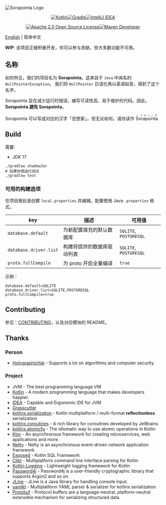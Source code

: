 <!--Logo-->

![Sorapointa Logo](https://socialify.git.ci/Sorapointa/Sorapointa/image?description=1&descriptionEditable=A%20server%20software%20re-implementation%20for%20a%20certain%20anime%20game%2C%20and%20avoid%20sorapointa&font=Bitter&forks=1&issues=1&logo=https%3A%2F%2Fuser-images.githubusercontent.com%2F62297254%2F171603732-a594e3e0-6968-485f-bb50-344ac7b3a57d.png&name=1&owner=1&pattern=Signal&pulls=1&stargazers=1&theme=Light)

<!--Badges-->

<p align="center">
<a href="https://kotlinlang.org"><img 
src="https://img.shields.io/badge/kotlin-%230095D5.svg?style=for-the-badge&logo=kotlin&logoColor=white" 
alt="Kotlin"/></a><a 
href="https://gradle.org/"><img 
src="https://img.shields.io/badge/Gradle-02303A.svg?style=for-the-badge&logo=Gradle&logoColor=white" 
alt="Gradle"/></a><a 
href="https://www.jetbrains.com/idea/"><img 
src="https://img.shields.io/badge/IDEA-000000.svg?style=for-the-badge&logo=intellij-idea&logoColor=white" 
alt="IntelliJ IDEA"/></a>
</p>

<p align="center">
<a 
href="https://www.apache.org/licenses/LICENSE-2.0"><img 
src="https://img.shields.io/badge/License-Apache2.0-lightgreen?style=for-the-badge&logo=opensourceinitiative&logoColor=white" 
alt="Apache 2.0 Open Source License"/></a><a 
href="https://s01.oss.sonatype.org/content/repositories/snapshots/moe/sdl/sorapointa/"><img 
src="https://img.shields.io/nexus/s/moe.sdl.sorapointa/sorapointa-core?logo=apache-maven&label=Maven%20Dev&server=https%3A%2F%2Fs01.oss.sonatype.org&style=for-the-badge" 
alt="Maven Developer"/></a>
</p>

<!--Content-->

[English](README.md) | 简体中文

**WIP**: 该项目正被积极开发，你可以参与贡献，但大多数功能不可用。

## 名称

如你所见，我们的项目名为 **Sorapointa**。这来自于 `Java` 中闻名的 `NullPointerException`。
我们将 `NullPointer` 日语化再以英语拟音，得到了这个名字。

Sorapointa 旨在减少运行时错误，编写可读性高、易于维护的代码。因此，**Sorapointa 避免 Sorapointa**。

Sorapointa 可以写成对应的汉字「空想家」，但无论如何，请你读作 <ruby>Sorapointa<rt>ソラポインタ</rt></ruby>

## Build

需要:

- JDK 17

```shell
./gradlew shadowJar
# 如果你想运行测试
./gradlew test
```

### 可用的构建选项

在项目根目录创建 `local.properties` 并编辑。配置使用 Java `.properties` 格式。

| key                    | 描述                     | 可用值                    |
|------------------------|-------------------------|------------------------|
| `database.default`     | 为新配置填充的默认数据库    | `SQLITE`, `POSTGRESQL` |
| `database.driver.list` | 构建将提供的数据库驱动列表  | `SQLITE`, `POSTGRESQL` |
| `proto.fullCompile`    | 为 proto 开启全量编译     | `true`                 |

示例：

```properties
database.default=SQLITE
database.driver.list=SQLITE,POSTGRESQL
proto.fullCompile=true
```

## Contributing

参见：[CONTRIBUTING](CONTRIBUTING.zh-CN.md)，以及对应模块的 README。

## Thanks

### Person

- [HolographicHat](https://github.com/HolographicHat) - Supports a lot on algorithms and computer security.

### Project

- JVM - The best programming language VM
- [Kotlin](https://github.com/JetBrains/kotlin) - A modern programming language that makes developers happier.
- [IDEA](https://www.jetbrains.com/idea/) - Capable and Ergonomic IDE for JVM
- [Grasscutter](https://github.com/Grasscutters/Grasscutter)
- [kotlinx.serialization](https://github.com/Kotlin/kotlinx.serialization) - Kotlin multiplatform / multi-format
  **reflectionless** serialization
- [kotlinx.coroutines](https://github.com/Kotlin/kotlinx.coroutines) - A rich library for coroutines developed by
  JetBrains
- [kotlinx.atomicfu](https://github.com/Kotlin/kotlinx.atomicfu) - The idiomatic way to use atomic operations in Kotlin
- [Ktor](https://github.com/ktorio/ktor) - An asynchronous framework for creating microservices, web applications and
  more.
- [Netty](https://netty.io/) - Netty is an asynchronous event-driven network application framework
- [Exposed](https://github.com/JetBrains/Exposed) - Kotlin SQL Framework
- [Clikt](https://github.com/ajalt/clikt/tree/master/clikt) - Multiplatform command line interface parsing for Kotlin
- [Kotlin-Logging](https://github.com/MicroUtils/kotlin-logging) - Lightweight logging framework for Kotlin
- [Password4j](https://github.com/Password4j/password4j) - Password4j is a user-friendly cryptographic library that
  supports Argon2 and so on
- [JLine](https://github.com/jline/jline3) - JLine is a Java library for handling console input.
- [yamlkt](https://github.com/him188/yamlkt) - Multiplatform YAML parser & serializer for kotlinx.serialization
- [Protobuf](https://developers.google.com/protocol-buffers) - Protocol buffers are a language-neutral, platform-neutral
  extensible mechanism for serializing structured data
